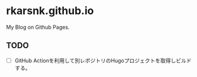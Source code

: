 # rkarsnk.github.io
My Blog on Github Pages.

## TODO
- [ ] GitHub Actionを利用して別レポジトリのHugoプロジェクトを取得しビルドする。